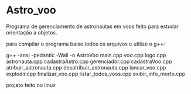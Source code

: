 # Astro_voo

Programa de gerenciamento de astronautas em voos feito para estudar orientação a objetos.

para compilar o programa baixe todos os arquivos e utilize o g++:


g++ -ansi -pedantic -Wall -o AstroVoo main.cpp voo.cpp logo.cpp astronauta.cpp cadastraAstro.cpp gerenciador.cpp cadastraVoo.cpp atribuir_astronauta.cpp desatribuir_astronauta.cpp lancar_voo.cpp explodir.cpp finalizar_voo.cpp listar_todos_voos.cpp exibir_info_morto.cpp

projeto feito no linux
